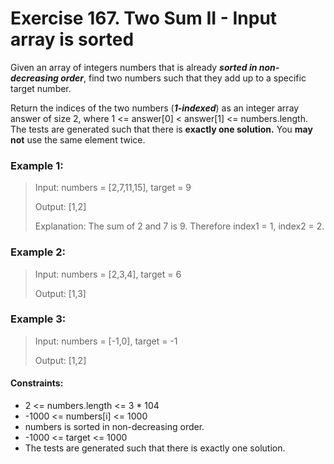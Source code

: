 # Exercise 167. Two Sum II - Input array is sorted

Given an array of integers numbers that is already ***sorted in non-decreasing order***, 
find two numbers such that they add up to a specific target number.

Return the indices of the two numbers (***1-indexed***) as an integer array answer of size 2, 
where 1 <= answer[0] < answer[1] <= numbers.length.
The tests are generated such that there is **exactly one solution.**
You **may not** use the same element twice.

### Example 1:
> Input: numbers = [2,7,11,15], target = 9
> 
> Output: [1,2]
> 
> Explanation: The sum of 2 and 7 is 9. Therefore index1 = 1, index2 = 2.

### Example 2:

> Input: numbers = [2,3,4], target = 6
> 
> Output: [1,3]
> 

### Example 3:

> Input: numbers = [-1,0], target = -1
> 
> Output: [1,2]
 

#### Constraints:

- 2 <= numbers.length <= 3 * 104
- -1000 <= numbers[i] <= 1000
- numbers is sorted in non-decreasing order.
- -1000 <= target <= 1000
- The tests are generated such that there is exactly one solution.

